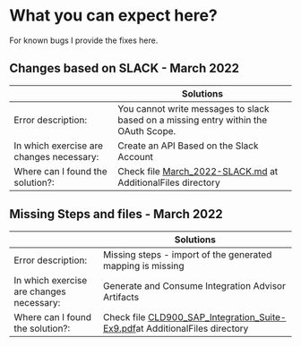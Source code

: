 #  What you can expect here?
For known bugs I provide the fixes here.

## Changes based on SLACK - March 2022

| | Solutions|
|---|-----|
| Error description:  | You cannot write messages to slack based on a missing entry within the OAuth Scope.|
| In which exercise are changes necessary:  | Create an API Based on the Slack Account|
| Where can I found the solution?:  | Check file [March_2022-SLACK.md](../AdditionalFiles/March_2022-SLACK.md) at AdditionalFiles directory|


## Missing Steps and files - March 2022
| | Solutions|
|---|-----|
| Error description:  |Missing steps - import of the generated mapping is missing|
| In which exercise are changes necessary:  |Generate and Consume Integration Advisor Artifacts|
| Where can I found the solution?:  |Check file [CLD900_SAP_Integration_Suite-Ex9.pdf](../AdditionalFiles/CLD900_SAP_Integration_Suite-Ex9.pdf)at AdditionalFiles directory |
